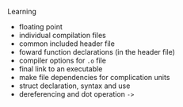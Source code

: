Learning

- floating point
- individual compilation files
- common included header file
- foward function declarations (in the header file)
- compiler options for `.o` file
- final link to an executable
-  make file dependencies for complication units
- struct declaration, syntax and use
- dereferencing and dot operation `->`

